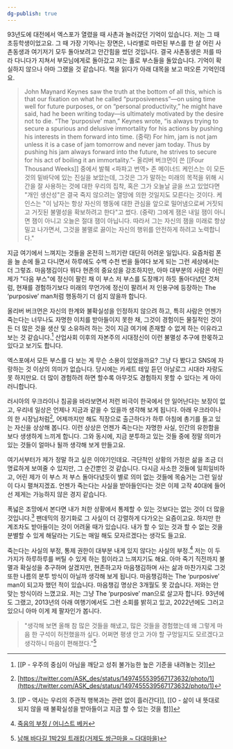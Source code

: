 ```yaml
---
dg-publish: true
---
```


93년도에 대전에서 엑스포가 열렸을 때 사촌과 놀러갔던 기억이 있습니다. 저는 그 때 초등학생이었고요. 그 때 가장 기억나는 장면은, 나라별로 마련된 부스를 한 살 어린 사촌동생과 여기저기 모두 돌아보려고 안간힘을 썼던 것입니다. 결국 사촌동생은 저를 따라 다니다가 지쳐서 부모님에게로 돌아갔고 저는 홀로 부스들을 돌았습니다. 기억이 확실하지 않으나 아마 그랬을 것 같습니다. 책을 읽다가 아래 대목을 보고 떠오른 기억인데요.

>John Maynard Keynes saw the truth at the bottom of all this, which is that our fixation on what he called “purposiveness”—on using time well for future purposes, or on “personal productivity,” he might have said, had he been writing today—is ultimately motivated by the desire not to die. “The ‘purposive’ man,” Keynes wrote, “is always trying to secure a spurious and delusive immortality for his actions by pushing his interests in them forward into time. (중략) For him, jam is not jam unless it is a case of jam tomorrow and never jam today. Thus by pushing his jam always forward into the future, he strives to secure for his act of boiling it an immortality.”- 올리버 버크먼이 쓴 [[Four Thousand Weeks]] 중에서 발췌
<파파고 번역>
존 메이너드 케인스는 이 모든 것의 밑바닥에 있는 진실을 보았는데, 그것은 그가 말하는 미래의 목적을 위해 시간을 잘 사용하는 것에 대한 우리의 집착, 혹은 그가 오늘날 글을 쓰고 있었다면 "개인 생산성"은 결국 죽지 않으려는 열망에 의한 것일지도 모른다는 것이다. 케인스는 "이 남자는 항상 자신의 행동에 대한 관심을 앞으로 밀어냄으로써 거짓되고 거짓된 불멸성을 확보하려고 한다"고 썼다. (중략) 그에게 잼은 내일 잼이 아니면 잼이 아니고 오늘은 절대 잼이 아닙니다. 따라서 그는 자신의 잼을 미래로 항상 밀고 나가면서, 그것을 불멸로 끓이는 자신의 행위를 안전하게 하려고 노력합니다."


지금 여기에서 느껴지는 것들을 온전히 느끼기란 대단히 어려운 일입니다. 요즘처럼 폰을 늘 손에 들고 다니면서 하루에도 수백 수천 번을 들여다 보게 되는 그런 세상에서는 더 그렇죠. 마음챙김이다 뭐다 현존의 중요성을 강조하지만, 아마 대부분의 사람은 어린 제가 "다음 부스"에 정신이 팔린 채 이 부스 저 부스를 도장깨기 하듯 돌아다녔던 것처럼, 현재를 경험하기보다 미래의 무언가에 정신이 팔려서 저 인용구에 등장하는 The ‘purposive’ man처럼 행동하기 더 쉽지 않을까 합니다.

올리버 버크먼은 자신의 한계와 불확실성을 인정하지 않으려 하고, 특히 사람은 언젠가 죽는다는 너무나도 자명한 이치를 받아들이지 못한 채, 그것이 경험이든 물질적인 것이든 더 많은 것을 생산 및 소유하려 하는 것이 지금 여기에 존재할 수 없게 하는 이유라고 보는 것 같습니다.[^1] 산업사회 이후의 자본주의 시대정신이 이런 불멸성 추구에 한몫하고 있다고 보기도 합니다.

엑스포에서 모든 부스를 다 보는 게 무슨 소용이 있었을까요? 그냥 다 봤다고 SNS에 자랑하는 것 이상의 의미가 없습니다. 당시에는 카세트 테잎 듣던 아날로그 시대라 자랑도 못 하지만요. 더 많이 경험하려 하면 할수록 아무것도 경험하지 못할 수 있다는 게 아이러니합니다.

러시아의 우크라이나 침공을 바라보면서 저런 비극이 한국에서 안 일어난다는 보장이 없고, 우리네 일상은 언제나 지금과 같을 수 있을까 생각해 보게 됩니다. 아래 우크라이나의 한 시장님처럼[^2], 어제까지만 해도 직장으로 출근하다가 하루 아침에 총기를 들고 있는 자신을 상상해 봅니다. 이런 상상은 언젠가 죽는다는 자명한 사실, 인간의 유한함을 보다 생생하게 느끼게 합니다. 그와 동시에, 지금 분투하고 있는 것들 중에 정말 의미가 있는 것들이 얼마나 될까 생각해 보게 만들고요.

여기서부터가 제가 정말 하고 싶은 이야기인데요. 극단적인 상황의 가정은 삶을 조금 더 명료하게 보여줄 수 있지만, 그 순간뿐인 것 같습니다. 다시금 사소한 것들에 일희일비하고, 어린 제가 이 부스 저 부스 돌아다녔듯이 별로 의미 없는 것들에 목숨거는 그런 일상이 다시 펼쳐지겠죠. 언젠가 죽는다는 사실을 받아들인다는 것은 이제 고작 40대에 들어선 제게는 가능하지 않은 경지 같습니다.

폭넓은 조망에서 본다면 내가 처한 상황에서 통제할 수 있는 것보다는 없는 것이 더 많을 것입니다.[^3] 팬데믹의 장기화로 그 사실이 더 강렬하게 다가오는 요즘이고요. 하지만 한계조차도 받아들이는 것이 어려울 때가 있습니다. 내가 할 수 있는 것과 할 수 없는 것을 분별할 수 있게 해달라는 기도는 매일 해도 모자르겠다는 생각도 들고요.

죽는다는 사실의 부정, 통제 권한이 대부분 내게 있지 않다는 사실의 부정.[^4] 저는 이 두 가지가 하루하루를 버틸 수 있게 하는 힘이라고 느껴지기도 해요. 아마 죽기 직전까지 불멸과 확실성을 추구하며 살겠지만, 현존하고자 마음챙김하며 사는 삶과 마찬가지로 그것 또한 나름의 분투 방식이 아닐까 생각해 보게 됩니다. 마음챙김하는 The ‘purposive’ man이 되고자 했던 적이 있습니다. 마음챙김 명상은 3개월도 못 갔습니다. 저와는 안 맞는 방식이라 느꼈고요. 저는 그냥 The ‘purposive’ man으로 살고자 합니다. 93년에도 그랬고, 2013년의 아래 여행기에서도 그런 소회를 밝히고 있고, 2022년에도 그러고 있으니 아마 이게 제 팔자인가 봅니다.

>"생각해 보면 올해 참 많은 것들을 해냈고, 많은 것들을 경험했는데 왜 그렇게 마음 한 구석이 허전했을까 싶다. 어쩌면 평생 안고 가야 할 구멍일지도 모르겠다고 생각하니 마음이 편해졌다."[^5]

[^1]:[[P - 우주의 중심이 아님을 깨닫고 성취 불가능한 높은 기준을 내려놓는 것]]
[^2]:[https://twitter.com/ASK_des/status/1497455539567173632/photo/1](https://twitter.com/ASK_des/status/1497455539567173632/photo/1)
[^3]:[[P - 역사는 우리의 주관적 행복과는 관련 없이 흘러간다]], [[O - 삶이 내 뜻대로 되지 않을 때 불확실성을 받아들이고 지금 할 수 있는 것을 함]]
[^4]:[죽음의 부정 / 어니스트 베커](https://slowdive14.tistory.com/1299597)
[^5]:[남해 바다길 1박2일 트래킹(거제도 쌍근마을 ~ 다대마을)](https://slowdive14.tistory.com/1296975)